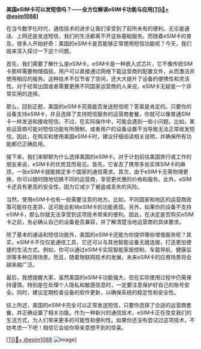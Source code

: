**美国eSIM卡可以发短信吗？——全方位解读eSIM卡功能与应用[[TG💪+ @esim1088](https://t.me/s/esim1088)]**

在当今数字化时代，通信技术的进步让我们享受到了前所未有的便利。无论是通话、上网还是发送短信，我们的生活都离不开这些基础服务。而随着eSIM卡的普及，很多人开始好奇：美国的eSIM卡是否能够正常使用短信功能呢？今天，我们就来深入探讨一下这个问题。

首先，我们需要了解什么是eSIM卡。eSIM卡是一种嵌入式芯片，它不像传统SIM卡那样需要物理插拔。用户可以直接通过网络下载运营商的配置文件，从而激活并使用相应的服务。这种技术不仅节省了空间，还大大提升了设备的便携性和灵活性。对于经常出国或者需要更换不同国家运营商的人来说，eSIM卡无疑是一个非常实用的选择。

那么，回到正题，美国的eSIM卡究竟能否发送短信呢？答案是肯定的。只要你的设备支持eSIM卡，并且选择了支持短信服务的运营商套餐，你就可以像普通SIM卡一样发送和接收短信。不过，在实际操作中，可能会遇到一些小问题。比如，某些运营商可能对短信功能有所限制，或者用户的设备设置不当导致无法正常收发短信。因此，在购买和使用美国eSIM卡时，建议仔细阅读相关说明，并确保所有功能都已正确启用。

接下来，我们来聊聊为什么选择美国的eSIM卡。对于计划前往美国旅行或工作的朋友来说，eSIM卡的优势显而易见。首先，它省去了携带多张实体SIM卡的麻烦，一张eSIM卡就能搞定多个国家的通信需求。其次，由于eSIM卡无需物理更换，你可以随时随地切换不同的运营商，享受更优惠的价格和服务。此外，eSIM卡还具有更高的安全性，因为它减少了被盗或丢失的风险。

当然，使用eSIM卡也有一些需要注意的地方。比如，不同国家和地区的运营商政策可能存在差异，这可能会影响eSIM卡的功能表现。另外，如果你的设备不支持eSIM卡，那么你就无法享受到这项技术带来的便利。因此，在决定是否购买eSIM卡之前，务必确认自己的设备是否兼容，并了解清楚当地运营商的具体要求。

除了基本的通话和短信功能外，美国的eSIM卡还能为你提供哪些增值服务呢？其实，eSIM卡不仅仅是通信工具，它还可以与其他智能设备无缝连接，打造更加便捷的生活方式。例如，你可以通过eSIM卡实现智能家居控制、车载导航、健康监测等多种应用场景。而且，随着物联网技术的发展，未来eSIM卡的应用场景将会越来越广泛。

最后，我想提醒大家，虽然美国的eSIM卡功能强大，但在实际使用过程中仍需保持谨慎。特别是在处理个人隐私和敏感信息时，一定要注意保护好自己的账号安全。同时，建议定期检查设备的软件更新，以确保系统的稳定性和安全性。

综上所述，美国的eSIM卡完全可以正常发送短信，只要你选择了合适的运营商套餐，并正确设置了相关功能。作为一种新兴的通信技术，eSIM卡正在改变我们的生活方式，为人们带来更多的可能性和便利性。如果你还没有尝试过这项技术，不妨考虑一下吧！相信它会给你带来意想不到的惊喜。

[[TG💪+ @esim1088](https://t.me/s/esim1088) ![Image](https://i.postimg.cc/4NQfJmqS/Snipaste-2025-05-13-00-14-12.png)]